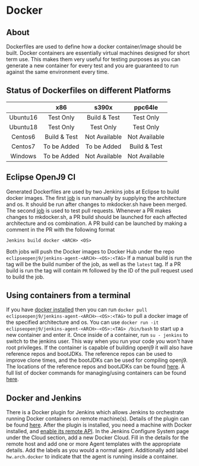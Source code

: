 <!--
Copyright (c) 2018, 2021 IBM Corp. and others

This program and the accompanying materials are made available under
the terms of the Eclipse Public License 2.0 which accompanies this
distribution and is available at https://www.eclipse.org/legal/epl-2.0/
or the Apache License, Version 2.0 which accompanies this distribution
and
is available at https://www.apache.org/licenses/LICENSE-2.0.

This Source Code may also be made available under the following
Secondary Licenses when the conditions for such availability set
forth in the Eclipse Public License, v. 2.0 are satisfied: GNU
General Public License, version 2 with the GNU Classpath
Exception [1] and GNU General Public License, version 2 with the
OpenJDK Assembly Exception [2].

[1] https://www.gnu.org/software/classpath/license.html
[2] https://openjdk.org/legal/assembly-exception.html

SPDX-License-Identifier: EPL-2.0 OR Apache-2.0 OR GPL-2.0 WITH Classpath-exception-2.0 OR LicenseRef-GPL-2.0 WITH Assembly-exception
-->
# Docker
## About
Dockerfiles are used to define how a docker container/image
should be built. Docker containers are essentially virtual
machines designed for short term use. This makes them very
useful for testing purposes as you can generate a new container
for every test and you are guaranteed to run against the
same environment every time.

## Status of Dockerfiles on different Platforms
|           |     x86      |     s390x     |    ppc64le    |
|:---------:|:------------:|:-------------:|:-------------:|
| Ubuntu16  |  Test Only   | Build & Test  |   Test Only   |
| Ubuntu18  |  Test Only   |   Test Only   |   Test Only   |
| Centos6   | Build & Test | Not Available | Not Available |
| Centos7   | To be Added  |  To be Added  | Build & Test  |
| Windows   | To be Added  | Not Available | Not Available |

## Eclipse OpenJ9 CI
Generated Dockerfiles are used by two Jenkins jobs at Eclipse to
build docker images. The first [job](https://openj9-jenkins.osuosl.org/job/Build-Jenkins-Agent-Container/) is run manually
by supplying the architecture and os. It should be run after
changes to mkdocker.sh have been merged. The second [job](https://openj9-jenkins.osuosl.org/job/PullRequest-Build-Jenkins-Agent-Container/) is used
to test pull requests. Whenever a PR makes changes to mkdocker.sh,
a PR build should be launched for each affected architecture and os combination. A PR
build can be launched by making a comment in the PR with the following format
```
Jenkins build docker <ARCH> <OS>
```
Both jobs will push the Docker images to Docker Hub under the repo
`eclipseopenj9/jenkins-agent-<ARCH>-<OS>:<TAG>`
If a manual build is run the tag will be the build number of
the job, as well as the `latest` tag. If a PR build is run the
tag will contain `PR` followed by the ID of the pull request used to
build the job.
## Using containers from a terminal
If you have [docker installed](https://docs.docker.com/install/) then you can run
`docker pull eclipseopenj9/jenkins-agent-<ARCH>-<OS>:<TAG>` to pull
a docker image of the specified architecture and os.
You can use `docker run -it eclipseopenj9/jenkins-agent-<ARCH>-<OS>:<TAG> /bin/bash`
to start up a new container and enter it. Once inside of a
container, run `su - jenkins` to switch to the jenkins user.
This way when you run your code you won't have root privileges.
If the container is capable of building openj9 it will also have
reference repos and bootJDKs. The reference repos can be used to
improve clone times, and the bootJDKs can be used for compiling
openj9. The locations of the reference repos and bootJDKs can be
found [here](https://github.com/eclipse-openj9/openj9/blob/master/buildenv/jenkins/variables/defaults.yml).
A full list of docker commands for managing/using containers can
be found [here](https://docs.docker.com/engine/reference/commandline/docker/).
## Docker and Jenkins
There is a Docker plugin for Jenkins which allows Jenkins to
orchestrate running Docker containers on remote machine(s). Details
of the plugin can be found [here](https://plugins.jenkins.io/docker-plugin). After the plugin is installed,
you need a machine with Docker installed, and [enable its remote API](https://medium.com/@sudarakayasindu/enabling-and-accessing-docker-engine-api-on-a-remote-docker-host-on-ubuntu-16-04-2c15f55f5d39).
In the Jenkins Configure System page under the Cloud section, add
a new Docker Cloud. Fill in the details for the remote host and add
one or more Agent templates with the appropriate details. Add the
labels as you would a normal agent. Additionally add label `hw.arch.docker`
to indicate that the agent is running inside a container.
